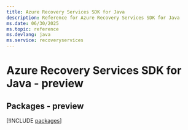 ```yaml
---
title: Azure Recovery Services SDK for Java
description: Reference for Azure Recovery Services SDK for Java
ms.date: 06/30/2025
ms.topic: reference
ms.devlang: java
ms.service: recoveryservices
---
```

# Azure Recovery Services SDK for Java - preview
## Packages - preview
[!INCLUDE [packages](recovery-services-index.md)]